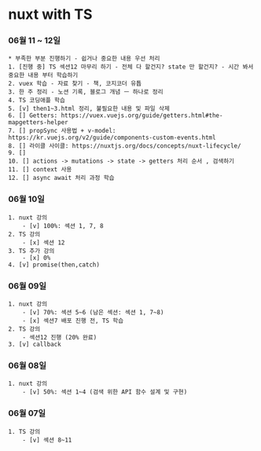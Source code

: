 # nuxt with TS    

### 06월 11 ~ 12일
    * 부족한 부분 진행하기 - 쉽거나 중요한 내용 우선 처리
    1. [진행 중] TS 섹션12 마무리 하기 - 전체 다 할건지? state 만 할건지? - 시간 봐서 중요한 내용 부터 학습하기 
    2. vuex 학습 - 자료 찾기 - 책, 코지코더 유튭
    3. 한 주 정리 - 노션 기록, 블로그 개념 ㅡ 하나로 정리
    4. TS 코딩애플 학습
    5. [v] then1~3.html 정리, 불필요한 내용 및 파일 삭제
    6. [] Getters: https://vuex.vuejs.org/guide/getters.html#the-mapgetters-helper 
    7. [] propSync 사용법 + v-model: https://kr.vuejs.org/v2/guide/components-custom-events.html
    8. [] 라이클 사이클: https://nuxtjs.org/docs/concepts/nuxt-lifecycle/
    9. [] 
    10. [] actions -> mutations -> state -> getters 처리 순서 , 검색하기
    11. [] context 사용
    12. [] async await 처리 과정 학습

### 06월 10일
    1. nuxt 강의 
        - [v] 100%: 섹션 1, 7, 8 
    2. TS 강의 
        - [x] 섹션 12
    3. TS 추가 강의 
        - [x] 0%
    4. [v] promise(then,catch)

### 06월 09일
    1. nuxt 강의
        - [v] 70%: 섹션 5~6 (남은 섹션: 섹션 1, 7~8)
        - [x] 섹션7 배포 진행 전, TS 학습
    2. TS 강의
        - 섹션12 진행 (20% 완료)
    3. [v] callback

### 06월 08일
    1. nuxt 강의  
        - [v] 50%: 섹션 1~4 (검색 위한 API 함수 설계 및 구현)

### 06월 07일
    1. TS 강의 
        - [v] 섹션 8~11

